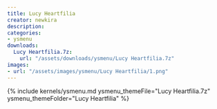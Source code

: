 ```yaml
---
title: Lucy Heartfilia
creator: newkira
description: 
categories:
- ysmenu
downloads:
  Lucy Heartfilia.7z:
    url: "/assets/downloads/ysmenu/Lucy Heartfilia.7z"
images:
- url: "/assets/images/ysmenu/Lucy Heartfilia/1.png"
---
```


{% include kernels/ysmenu.md ysmenu_themeFile="Lucy Heartfilia.7z" ysmenu_themeFolder="Lucy Heartfilia" %}
